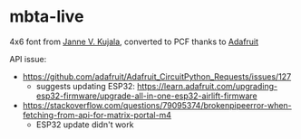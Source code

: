 # mbta-live

4x6 font from [Janne V. Kujala](https://github.com/IT-Studio-Rech/bdf-fonts/blob/main/4x6.bdf), converted to PCF thanks to [Adafruit](https://adafruit.github.io/web-bdftopcf/)

API issue:
* https://github.com/adafruit/Adafruit_CircuitPython_Requests/issues/127
    - suggests updating ESP32: https://learn.adafruit.com/upgrading-esp32-firmware/upgrade-all-in-one-esp32-airlift-firmware
* https://stackoverflow.com/questions/79095374/brokenpipeerror-when-fetching-from-api-for-matrix-portal-m4
    - ESP32 update didn't work